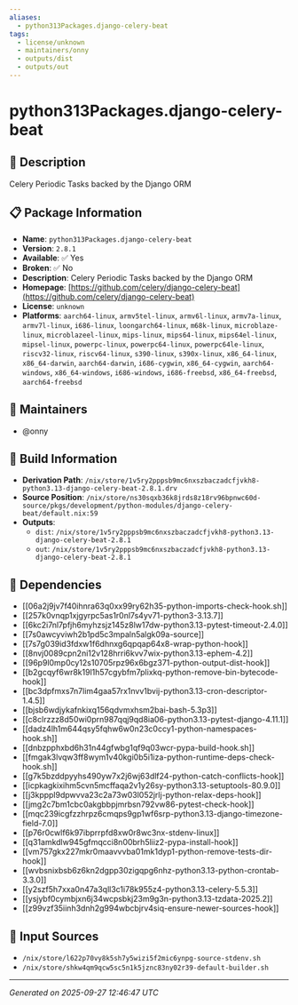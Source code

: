 ```yaml
---
aliases:
  - python313Packages.django-celery-beat
tags:
  - license/unknown
  - maintainers/onny
  - outputs/dist
  - outputs/out
---
```


# python313Packages.django-celery-beat

## 📝 Description

Celery Periodic Tasks backed by the Django ORM

## 📋 Package Information

- **Name**: `python313Packages.django-celery-beat`
- **Version**: `2.8.1`
- **Available**: ✅ Yes
- **Broken**: ✅ No
- **Description**: Celery Periodic Tasks backed by the Django ORM
- **Homepage**: [https://github.com/celery/django-celery-beat](https://github.com/celery/django-celery-beat)
- **License**: `unknown`
- **Platforms**: `aarch64-linux`, `armv5tel-linux`, `armv6l-linux`, `armv7a-linux`, `armv7l-linux`, `i686-linux`, `loongarch64-linux`, `m68k-linux`, `microblaze-linux`, `microblazeel-linux`, `mips-linux`, `mips64-linux`, `mips64el-linux`, `mipsel-linux`, `powerpc-linux`, `powerpc64-linux`, `powerpc64le-linux`, `riscv32-linux`, `riscv64-linux`, `s390-linux`, `s390x-linux`, `x86_64-linux`, `x86_64-darwin`, `aarch64-darwin`, `i686-cygwin`, `x86_64-cygwin`, `aarch64-windows`, `x86_64-windows`, `i686-windows`, `i686-freebsd`, `x86_64-freebsd`, `aarch64-freebsd`
## 👥 Maintainers

- @onny


## 🔧 Build Information

- **Derivation Path**: `/nix/store/1v5ry2pppsb9mc6nxszbaczadcfjvkh8-python3.13-django-celery-beat-2.8.1.drv`
- **Source Position**: `/nix/store/ns30sqxb36k8jrds8z18rv96bpnwc60d-source/pkgs/development/python-modules/django-celery-beat/default.nix:59`
- **Outputs**:
  - `dist`:  `/nix/store/1v5ry2pppsb9mc6nxszbaczadcfjvkh8-python3.13-django-celery-beat-2.8.1`
  - `out`:  `/nix/store/1v5ry2pppsb9mc6nxszbaczadcfjvkh8-python3.13-django-celery-beat-2.8.1`

## 🔗 Dependencies

- [[06a2j9jv7f40ihnra63q0xx99ry62h35-python-imports-check-hook.sh]]
- [[257k0vnqp1xjgyrpc5as1r0nl7s4yv71-python3-3.13.7]]
- [[6kc2i7nl7pfjh6myhzsjz145z8lw17dw-python3.13-pytest-timeout-2.4.0]]
- [[7s0awcyviwh2b1pd5c3mpaln5algk09a-source]]
- [[7s7g039id3fdxw1f6dhnxg6qpqap64x8-wrap-python-hook]]
- [[8nvj0089cpn2ni12v128hrri6kvv7wix-python3.13-ephem-4.2]]
- [[96p9l0mp0cy12s10705rpz96x6bgz371-python-output-dist-hook]]
- [[b2gcqyf6wr8k19l1h57cgybfm7plixkq-python-remove-bin-bytecode-hook]]
- [[bc3dpfmxs7n7lim4gaa57rx1nvv1bvij-python3.13-cron-descriptor-1.4.5]]
- [[bjsb6wdjykafnkixq156qdvmxhsm2bai-bash-5.3p3]]
- [[c8clrzzz8d50wi0prn987qqj9qd8ia06-python3.13-pytest-django-4.11.1]]
- [[dadz4lh1m644qsy5fqhw6w0n23c0ccy1-python-namespaces-hook.sh]]
- [[dnbzpphxbd6h31n44gfwbg1qf9q03wcr-pypa-build-hook.sh]]
- [[fmgak3lvqw3ff8wym1v40kgi0b5i1iza-python-runtime-deps-check-hook.sh]]
- [[g7k5bzddpyyhs490yw7x2j6wj63dlf24-python-catch-conflicts-hook]]
- [[icpkagkixihm5cvn5mcffaqa2v1y26sy-python3.13-setuptools-80.9.0]]
- [[j3kpppl9dpwvva23c2a73w03l052jrlj-python-relax-deps-hook]]
- [[jmg2c7bm1cbc0akgbbpjmrbsn792vw86-pytest-check-hook]]
- [[mqc239icgfzzhrpz6cmqps9gp1wf6srp-python3.13-django-timezone-field-7.0]]
- [[p76r0cwlf6k97ibprrpfd8xw0r8wc3nx-stdenv-linux]]
- [[q31amkdlw945gfmqcci8n00brh5liiz2-pypa-install-hook]]
- [[vm757gkx227mkr0maavvvba01mk1dyp1-python-remove-tests-dir-hook]]
- [[wvbsnixbsb6z6kn2dgpp30zigqpg6nhz-python3.13-python-crontab-3.3.0]]
- [[y2szf5h7xxa0n47a3qll3c1i78k955z4-python3.13-celery-5.5.3]]
- [[ysjybf0cymbjxn6j34wcpsbkj23m9g3n-python3.13-tzdata-2025.2]]
- [[z99vzf35iinh3dnh2g994wbcbjrv4siq-ensure-newer-sources-hook]]

## 📁 Input Sources

- `/nix/store/l622p70vy8k5sh7y5wizi5f2mic6ynpg-source-stdenv.sh`
- `/nix/store/shkw4qm9qcw5sc5n1k5jznc83ny02r39-default-builder.sh`

---
*Generated on 2025-09-27 12:46:47 UTC*
